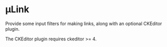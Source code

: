 # µLink

Provide some input filters for making links, along with an optional CKEditor plugin.

The CKEditor plugin requires ckeditor >= 4.
